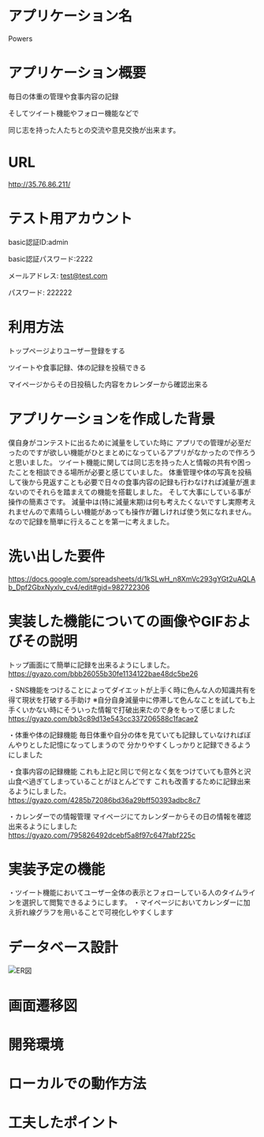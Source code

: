 # アプリケーション名
Powers

# アプリケーション概要
毎日の体重の管理や食事内容の記録

そしてツイート機能やフォロー機能などで

同じ志を持った人たちとの交流や意見交換が出来ます。

# URL
http://35.76.86.211/

# テスト用アカウント
basic認証ID:admin

basic認証パスワード:2222

メールアドレス: test@test.com

パスワード: 222222

# 利用方法
トップページよりユーザー登録をする

ツイートや食事記録、体の記録を投稿できる

マイページからその日投稿した内容をカレンダーから確認出来る

# アプリケーションを作成した背景
僕自身がコンテストに出るために減量をしていた時に
アプリでの管理が必至だったのですが欲しい機能がひとまとめになっているアプリがなかったので作ろうと思いました。
ツイート機能に関しては同じ志を持った人と情報の共有や困ったことを相談できる場所が必要と感じていました。
体重管理や体の写真を投稿して後から見返すことも必要で日々の食事内容の記録も行わなければ減量が進まないのでそれらを踏まえての機能を搭載しました。
そして大事にしている事が操作の簡素さです。
減量中は(特に減量末期)は何も考えたくないですし実際考えれませんので素晴らしい機能があっても操作が難しければ使う気になれません。
なので記録を簡単に行えることを第一に考えました。

# 洗い出した要件
https://docs.google.com/spreadsheets/d/1kSLwH_n8XmVc293gYGt2uAQLAb_Dpf2GbxNyxlv_cv4/edit#gid=982722306

# 実装した機能についての画像やGIFおよびその説明
トップ画面にて簡単に記録を出来るようにしました。
https://gyazo.com/bbb26055b30fe1134122bae48dc5be26

・SNS機能をつけることによってダイエットが上手く時に色んな人の知識共有を得て現状を打破する手助け
※自分自身減量中に停滞して色んなことを試しても上手くいかない時にそういった情報で打破出来たので身をもって感じました
https://gyazo.com/bb3c89d13e543cc337206588c1facae2

・体重や体の記録機能
毎日体重や自分の体を見ていても記録していなければぼんやりとした記憶になってしまうので
分かりやすくしっかりと記録できるようにしました

・食事内容の記録機能
これも上記と同じで何となく気をつけていても意外と沢山食べ過ぎてしまっていることがほとんどです
これも改善するために記録出来るようにしました。
https://gyazo.com/4285b72086bd36a29bff50393adbc8c7

・カレンダーでの情報管理
マイページにてカレンダーからその日の情報を確認出来るようにしました
https://gyazo.com/795826492dcebf5a8f97c647fabf225c


# 実装予定の機能
・ツイート機能においてユーザー全体の表示とフォローしている人のタイムラインを選択して閲覧できるようにします。
・マイページにおいてカレンダーに加え折れ線グラフを用いることで可視化しやすくします

# データベース設計
![ER図](powers.drawio.svg)
# 画面遷移図

# 開発環境

# ローカルでの動作方法

# 工夫したポイント